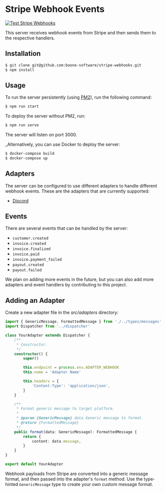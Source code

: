 # Stripe Webhook Events

[![Test Stripe Webhooks](https://github.com/boone-software/stripe-webhooks/actions/workflows/tests.yml/badge.svg)](https://github.com/boone-software/stripe-webhooks/actions/workflows/tests.yml)

This server receives webhook events from Stripe and then sends them to the respective handlers.

## Installation

```bash
$ git clone git@github.com:boone-software/stripe-webhooks.git
$ npm install
```

## Usage

To run the server persistently (using [PM2](https://pm2.keymetrics.io/)), run the following command:

```bash
$ npm run start
```

To deploy the server without PM2, run:

```bash
$ npm run serve
```

The server will listen on port 3000.

_Alternatively, you can use Docker to deploy the server:

```bash
$ docker-compose build
$ docker-compose up
```

## Adapters

The server can be configured to use different adapters to handle different webhook events. These are the adapters that are currently supported:

- [Discord](https://support.discord.com/hc/en-us/articles/228383668-Intro-to-Webhooks/)

## Events

There are several events that can be handled by the server:

- `customer.created`
- `invoice.created`
- `invoice.finalized`
- `invoice.paid`
- `invoice.payment_failed`
- `payout.created`
- `payout.failed`

We plan on adding more events in the future, but you can also add more adapters and event handlers by contributing to this project.

## Adding an Adapter

Create a new adapter file in the *src/adapters* directory:

```ts
import { GenericMessage, FormattedMessage } from './../types/messages'
import Dispatcher from '../dispatcher'

class YourAdapter extends Dispatcher {
    /**
     * Constructor.
     */
    constructor() {
        super()

        this.endpoint = process.env.ADAPTER_WEBHOOK
        this.name = 'Adapter Name'

        this.headers = {
            'Content-Type': 'application/json',
        }
    }

    /**
     * Format generic message to target platform.
     *
     * @param {GenericMessage} data Generic message to format.
     * @return {FormattedMessage}
     */
    public format(data: GenericMessage): FormattedMessage {
        return {
            content: data.message,
        }
    }
}

export default YourAdapter
```

Webhook payloads from Stripe are converted into a generic message format, and then passed into the adapter's `format` method. Use the type-hinted `GenericMessage` type to create your own custom message format.
